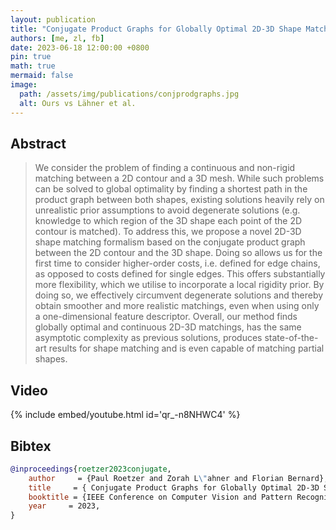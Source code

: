 ```yaml
---
layout: publication
title: "Conjugate Product Graphs for Globally Optimal 2D-3D Shape Matching"
authors: [me, zl, fb]
date: 2023-06-18 12:00:00 +0800
pin: true
math: true
mermaid: false
image:
  path: /assets/img/publications/conjprodgraphs.jpg
  alt: Ours vs Lähner et al.
---
```


## Abstract

> We consider the problem of finding a continuous and non-rigid matching between a 2D contour and a 3D mesh. While such problems can be solved to global optimality by finding a shortest path in the product graph between both shapes, existing solutions heavily rely on unrealistic prior assumptions to avoid degenerate solutions (e.g. knowledge to which region of the 3D shape each point of the 2D contour is matched). To address this, we propose a novel 2D-3D shape matching formalism based on the conjugate product graph between the 2D contour and the 3D shape. Doing so allows us for the first time to consider higher-order costs, i.e. defined for edge chains, as opposed to costs defined for single edges. This offers substantially more flexibility, which we utilise to incorporate a local rigidity prior. By doing so, we effectively circumvent degenerate solutions and thereby obtain smoother and more realistic matchings, even when using only a one-dimensional feature descriptor. Overall, our method finds globally optimal and continuous 2D-3D matchings, has the same asymptotic complexity as previous solutions, produces state-of-the-art results for shape matching and is even capable of matching partial shapes.  

## Video

{% include embed/youtube.html id='qr_-n8NHWC4' %}



## Bibtex
```bibtex
@inproceedings{roetzer2023conjugate,
    author     = {Paul Roetzer and Zorah L\"ahner and Florian Bernard},
    title     = { Conjugate Product Graphs for Globally Optimal 2D-3D Shape Matching },
    booktitle = {IEEE Conference on Computer Vision and Pattern Recognition (CVPR)},
    year     = 2023,
}
```
